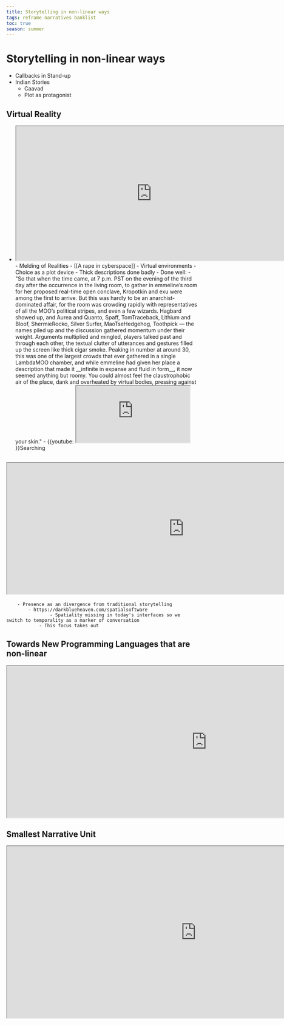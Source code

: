 ```yaml
---
title: Storytelling in non-linear ways
tags: reframe narratives banklist
toc: true
season: summer
---
```

# Storytelling in non-linear ways
- Callbacks in Stand-up
- Indian Stories
    - Caavad
    - Plot as protagonist

## Virtual Reality

   - <iframe src="https://www.youtube.com/embed/eX2QBlckPnw" class="resize-both" style="width: 713px; height: 354px;"></iframe>
        - Melding of Realities
            - [[A rape in cyberspace]]
        - Virtual environments
        - Choice as a plot device
        - Thick descriptions done badly
            - Done well: 
            - "So that when the time came, at 7 p.m. PST on the evening of the third day after the occurrence in the living room, to gather in emmeline’s room for her proposed real-time open conclave, Kropotkin and exu were among the first to arrive. But this was hardly to be an anarchist-dominated affair, for the room was crowding rapidly with representatives of all the MOO’s political stripes, and even a few wizards. Hagbard showed up, and Aurea and Quanto, Spaff, TomTraceback, Lithium and Bloof, ShermieRocko, Silver Surfer, MaoTseHedgehog, Toothpick — the names piled up and the discussion gathered momentum under their weight. Arguments multiplied and mingled, players talked past and through each other, the textual clutter of utterances and gestures filled up the screen like thick cigar smoke. Peaking in number at around 30, this was one of the largest crowds that ever gathered in a single LambdaMOO chamber, and while emmeline had given her place a description that made it __infinite in expanse and fluid in form__, it now seemed anything but roomy. You could almost feel the claustrophobic air of the place, dank and overheated by virtual bodies, pressing against your skin."
            - {{youtube:  <iframe src="https://www.youtube.com/embed/bVFHAvnfW1A" class="resize-vertical"></iframe>}}Searching 
   ## <iframe src="https://www.youtube.com/embed/eFHj8OVC1_s" class="resize-both" style="height: 346px; width: 932px;"></iframe>
        - Presence as an divergence from traditional storytelling
            - https://darkblueheaven.com/spatialsoftware
	                - Spatiality missing in today's interfaces so we switch to temporality as a marker of conversation
                - This focus takes out 
   ## Towards New Programming Languages that are non-linear 
   <iframe src="https://hackmd.io/@tbdinesh/BJt8RL4Cw" class="resize-both" style="width: 1051px; height: 400px;"></iframe>
   
   ## Smallest Narrative Unit
   <iframe src="https://vimeo.com/37364528" class="resize-both" style="width: 995px; height: 453px;"></iframe>